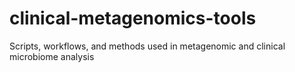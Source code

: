 # clinical-metagenomics-tools
Scripts, workflows, and methods used in metagenomic and clinical microbiome analysis
